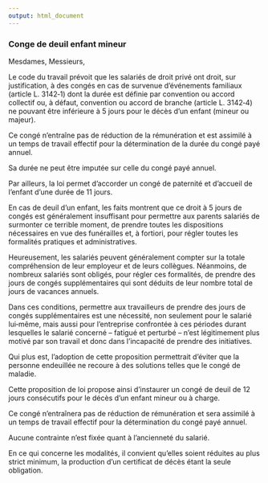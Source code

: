 ```yaml
---
output: html_document
---
```



    
### Conge de deuil enfant mineur
    
Mesdames, Messieurs,

Le code du travail prévoit que les salariés de droit privé ont droit, sur justification, à des congés en cas de survenue d’événements familiaux (article L. 3142‑1) dont la durée est définie par convention ou accord collectif ou, à défaut, convention ou accord de branche (article L. 3142‑4) ne pouvant être inférieure à 5 jours pour le décès d’un enfant (mineur ou majeur).

Ce congé n’entraîne pas de réduction de la rémunération et est assimilé à un temps de travail effectif pour la détermination de la durée du congé payé annuel.

Sa durée ne peut être imputée sur celle du congé payé annuel.

Par ailleurs, la loi permet d’accorder un congé de paternité et d’accueil de l’enfant d’une durée de 11 jours.

En cas de deuil d’un enfant, les faits montrent que ce droit à 5 jours de congés est généralement insuffisant pour permettre aux parents salariés de surmonter ce terrible moment, de prendre toutes les dispositions nécessaires en vue des funérailles et, à fortiori, pour régler toutes les formalités pratiques et administratives.

Heureusement, les salariés peuvent généralement compter sur la totale compréhension de leur employeur et de leurs collègues. Néanmoins, de nombreux salariés sont obligés, pour régler ces formalités, de prendre des jours de congés supplémentaires qui sont déduits de leur nombre total de jours de vacances annuels.

Dans ces conditions, permettre aux travailleurs de prendre des jours de congés supplémentaires est une nécessité, non seulement pour le salarié lui‑même, mais aussi pour l’entreprise confrontée à ces périodes durant lesquelles le salarié concerné – fatigué et perturbé – n’est légitimement plus motivé par son travail et donc dans l’incapacité de prendre des initiatives.

Qui plus est, l’adoption de cette proposition permettrait d’éviter que la personne endeuillée ne recoure à des solutions telles que le congé de maladie.

Cette proposition de loi propose ainsi d’instaurer un congé de deuil de 12 jours consécutifs pour le décès d’un enfant mineur ou à charge.

Ce congé n’entraînera pas de réduction de rémunération et sera assimilé à un temps de travail effectif pour la détermination du congé payé annuel.

Aucune contrainte n’est fixée quant à l’ancienneté du salarié.

En ce qui concerne les modalités, il convient qu’elles soient réduites au plus strict minimum, la production d’un certificat de décès étant la seule obligation. 
